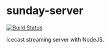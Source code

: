 sunday-server
=============

[![Build Status](https://travis-ci.org/mvergerdelbove/sunday-server.png)](https://travis-ci.org/mvergerdelbove/sunday-server)

Icecast streaming server with NodeJS.
